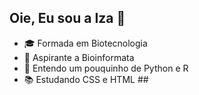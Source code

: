 ## Oie, Eu sou a Iza 👋

- 🎓 Formada em Biotecnologia
- 🧬 Aspirante a Bioinformata
- 👀 Entendo um pouquinho de Python e R
- 📚 Estudando CSS e HTML ##
##

